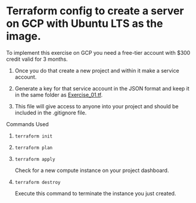 # Terraform config to create a server on GCP with Ubuntu LTS as the image.

To implement this exercise on GCP you need a free-tier account with $300 credit valid for 3 months. 

1. Once you do that create a new project and within it make a service account.

2. Generate a key for that service account in the JSON format and keep it in the same folder as [Exercise_01.tf](https://github.com/iamargus95/Learning-Terraform/blob/master/Exercises/01_Ubuntu_LTS_GCP/Exercise_01.tf). 

3. This file will give access to anyone into your project and should be included in the .gitignore file.

Commands Used

1. `terraform init`

2. `terraform plan`

3. `terraform apply`
    
    Check for a new compute instance on your project dashboard.

4. `terraform destroy`

    Execute this command to terminate the instance you just created.